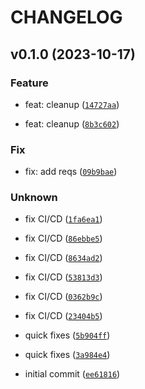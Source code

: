 # CHANGELOG



## v0.1.0 (2023-10-17)

### Feature

* feat: cleanup ([`14727aa`](https://github.com/astelmach01/vizchain/commit/14727aaca748b36bffded5ff0b10cc4604546702))

* feat: cleanup ([`8b3c602`](https://github.com/astelmach01/vizchain/commit/8b3c6028a94eef1ea7daa5a7c7b52197cacc2816))

### Fix

* fix: add reqs ([`09b9bae`](https://github.com/astelmach01/vizchain/commit/09b9bae66fb17499111d01c5aa3055fc16ea62cb))

### Unknown

* fix CI/CD ([`1fa6ea1`](https://github.com/astelmach01/vizchain/commit/1fa6ea1413927c15279882770a3796622899bfc0))

* fix CI/CD ([`86ebbe5`](https://github.com/astelmach01/vizchain/commit/86ebbe5c3923383b37d68c0e438b485679b8c8fd))

* fix CI/CD ([`8634ad2`](https://github.com/astelmach01/vizchain/commit/8634ad2339d0d66b4cd6a43d9abc267f6c06a8dc))

* fix CI/CD ([`53813d3`](https://github.com/astelmach01/vizchain/commit/53813d3b3264f8f936eb6c8efe50c4aa791f27a9))

* fix CI/CD ([`0362b9c`](https://github.com/astelmach01/vizchain/commit/0362b9c679d5be647efcdee1a0cb160710a9e030))

* fix CI/CD ([`23404b5`](https://github.com/astelmach01/vizchain/commit/23404b5ba3e0193aa0d4416f90094120abee7a6b))

* quick fixes ([`5b904ff`](https://github.com/astelmach01/vizchain/commit/5b904ff0b84ac0dc02aa10dc1d8e4d7516886b95))

* quick fixes ([`3a984e4`](https://github.com/astelmach01/vizchain/commit/3a984e467d775e82d2893b9146ba1bdd2bdc2d14))

* initial commit ([`ee61816`](https://github.com/astelmach01/vizchain/commit/ee618162c8cbcf7de297fbfe146462718ea06350))
